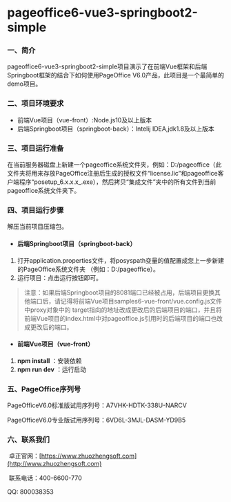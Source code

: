 # pageoffice6-vue3-springboot2-simple

### 一、简介

​       pageoffice6-vue3-springboot2-simple项目演示了在前端Vue框架和后端Springboot框架的结合下如何使用PageOffice V6.0产品，此项目是一个最简单的demo项目。

### 二、项目环境要求

- 前端Vue项目（vue-front）:Node.js10及以上版本
- 后端Springboot项目（springboot-back）：Intelij IDEA,jdk1.8及以上版本

### 三、项目运行准备

   在当前服务器磁盘上新建一个pageoffice系统文件夹，例如：D:/pageoffice（此文件夹将用来存放PageOffice注册后生成的授权文件“license.lic”和pageoffice客户端程序“posetup_6.x.x.x_.exe），然后拷贝“集成文件”夹中的所有文件到当前pageoffice系统文件夹下。

### 四、项目运行步骤

解压当前项目压缩包。

- #### 后端Springboot项目（springboot-back）

1. 打开application.properties文件，将posyspath变量的值配置成您上一步新建的PageOffice系统文件夹  （例如：D:/pageoffice）。
2. 运行项目：点击运行按钮即可。

> 注意：如果后端Springboot项目的8081端口已经被占用，后端项目更换其他端口后，请记得将前端Vue项目samples6-vue-front/vue.config.js文件中proxy对象中的 target指向的地址改成更改后的后端项目的端口，并且将前端Vue项目的index.html中对pageoffice.js引用时的后端项目的端口也改成更改后的端口。

- #### 前端Vue项目（vue-front）

1. **npm install** ：安装依赖
2. **npm run dev** ：运行启动

### 五、PageOffice序列号

PageOfficeV6.0标准版试用序列号：A7VHK-HDTK-338U-NARCV

PageOfficeV6.0专业版试用序列号：6VD6L-3MJL-DASM-YD9B5

### 六、联系我们

​   卓正官网：[https://www.zhuozhengsoft.com](http://www.zhuozhengsoft.com)

​   联系电话：400-6600-770  

   QQ: 800038353